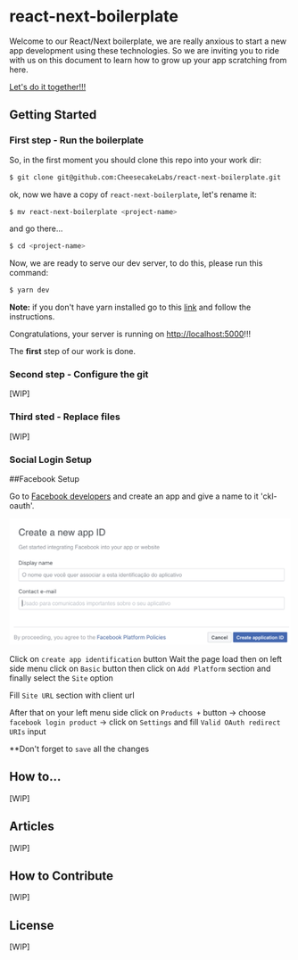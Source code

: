 # react-next-boilerplate

Welcome to our React/Next boilerplate, we are really anxious to start a new app development using these technologies.
So we are inviting you to ride with us on this document to learn how to grow up your app scratching from here.

[Let's do it together!!!](https://www.youtube.com/watch?v=ZXsQAXx_ao0)

## Getting Started

### First step - Run the boilerplate

So, in the first moment you should clone this repo into your work dir:

```sh
$ git clone git@github.com:CheesecakeLabs/react-next-boilerplate.git
```

ok, now we have a copy of `react-next-boilerplate`, let's rename it:

```sh
$ mv react-next-boilerplate <project-name>
```

and go there...

```sh
$ cd <project-name>
```

Now, we are ready to serve our dev server, to do this, please run this command:
```sh
$ yarn dev
```

**Note:** if you don't have yarn installed go to this [link](https://yarnpkg.com/lang/en/docs/getting-started/) and follow the instructions.

Congratulations, your server is running on [http://localhost:5000](http://localhost:5000)!!!

The **first** step of our work is done.

### Second step - Configure the git

[WIP]

### Third sted - Replace files

[WIP]

### Social Login Setup

##Facebook Setup

Go to [Facebook developers](https://developers.facebook.com/apps/) and create an app and give a name to it 'ckl-oauth'.

![Facebook create app](./src/images/fb-create-app.png)

Click on `create app identification` button 
Wait the page load then on left side menu click on `Basic` button then click on `Add Platform` section and finally select the `Site` option

Fill `Site URL` section with client url

After that on your left menu side click on `Products +` button -> choose `facebook login product` -> click on `Settings` and fill `Valid OAuth redirect URIs` input

**Don't forget to `save` all the changes







## How to...

[WIP]

## Articles

[WIP]

## How to Contribute

[WIP]

## License

[WIP]
